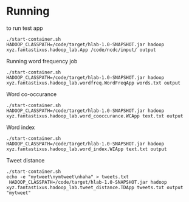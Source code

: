 
# Running

to run test app 

    ./start-container.sh
    HADOOP_CLASSPATH=/code/target/hlab-1.0-SNAPSHOT.jar hadoop xyz.fantastixus.hadoop_lab.App /code/ncdc/input/ output

Running word frequency job

    ./start-container.sh
    HADOOP_CLASSPATH=/code/target/hlab-1.0-SNAPSHOT.jar hadoop xyz.fantastixus.hadoop_lab.wordfreq.WordFreqApp words.txt output

Word co-occurance

    ./start-container.sh
    HADOOP_CLASSPATH=/code/target/hlab-1.0-SNAPSHOT.jar hadoop xyz.fantastixus.hadoop_lab.word_cooccurance.WCApp text.txt output

Word index
    
    ./start-container.sh
    HADOOP_CLASSPATH=/code/target/hlab-1.0-SNAPSHOT.jar hadoop xyz.fantastixus.hadoop_lab.word_index.WIApp text.txt output

Tweet distance

    ./start-container.sh 
    echo -e "mytweet\nymtweet\nhaha" > tweets.txt 
     HADOOP_CLASSPATH=/code/target/hlab-1.0-SNAPSHOT.jar hadoop xyz.fantastixus.hadoop_lab.tweet_distance.TDApp tweets.txt output "mytweet"